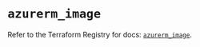 # `azurerm_image`

Refer to the Terraform Registry for docs: [`azurerm_image`](https://registry.terraform.io/providers/hashicorp/azurerm/4.23.0/docs/resources/image).
